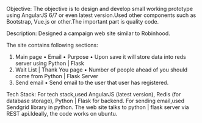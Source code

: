 Objective:
The objective is to design and develop small working prototype using AngularJS 6/7 or even
latest version.Used other components such as Bootstrap, Vue.js or other.The important part is quality code.

Description:
Designed a campaign web site similar to Robinhood.

The site contains following sections:
1. Main page
• Email
• Purpose
• Upon save it will store data into reds server using Python | Flask
2. Wait List | Thank You page
• Number of people ahead of you should come from Python | Flask Server
3. Send email
• Send email to the user that user has registered.

Tech Stack:
For tech stack,used AngularJS (latest version), Redis (for database storage), Python |
Flask for backend. For sending email,used Sendgrid library in python. The web site
talks to python | flask server via REST api.Ideally, the
code works on ubuntu.
